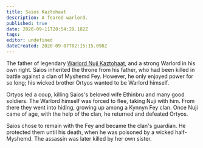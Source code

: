 ```yaml
---
title: Saios Kaztohaat
description: A feared warlord.
published: true
date: 2020-09-11T20:54:29.182Z
tags: 
editor: undefined
dateCreated: 2020-09-07T02:15:15.098Z
---
```


The father of legendary [Warlord Nuji Kaztohaat](/historical-figures/nuji-kaztohaat "wikilink"), and a strong Warlord in his own right. Saios inherited the throne from his father, who had been killed in battle against a clan of Myshemd Fey. However, he only enjoyed power for so long; his wicked brother Ortyos wanted to be Warlord himself.

Ortyos led a coup, killing Saios's beloved wife Ethinbru and many good soldiers. The Warlord himself was forced to flee, taking Nuji with him. From there they went into hiding, growing up among a Kynnyn Fey clan. Once Nuji came of age, with the help of the clan, he returned and defeated Ortyos.

Saios chose to remain with the Fey and became the clan's guardian. He protected them until his death, when he was poisoned by a wicked half-Myshemd. The assassin was later killed by her own sister.
